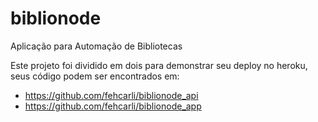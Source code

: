 # biblionode
Aplicação para Automação de Bibliotecas

Este projeto foi dividido em dois para demonstrar seu deploy no heroku, seus código podem ser encontrados em:
* https://github.com/fehcarli/biblionode_api
* https://github.com/fehcarli/biblionode_app
